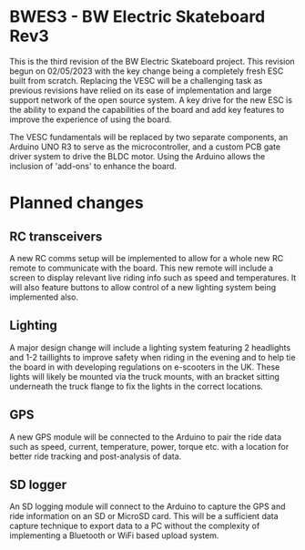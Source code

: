 <h1> BWES3 - BW Electric Skateboard Rev3 </h1>

This is the third revision of the BW Electric Skateboard project. This revision begun on 02/05/2023 with the key change being a completely fresh ESC built from scratch. Replacing the VESC will be a challenging task as previous revisions have relied on its ease of implementation and large support network of the open source system. A key drive for the new ESC is the ability to expand the capabilities of the board and add key features to improve the experience of using the board.

The VESC fundamentals will be replaced by two separate components, an Arduino UNO R3 to serve as the microcontroller, and a custom PCB gate driver system to drive the BLDC motor. Using the Arduino allows the inclusion of 'add-ons' to enhance the board.

<h1> Planned changes </h1>

<h2> RC transceivers </h2>

A new RC comms setup will be implemented to allow for a whole new RC remote to communicate with the board. This new remote will include a screen to display relevant live riding info such as speed and temperatures. It will also feature buttons to allow control of a new lighting system being implemented also.

<h2> Lighting </h2>

A major design change will include a lighting system featuring 2 headlights and 1-2 taillights to improve safety when riding in the evening and to help tie the board in with developing regulations on e-scooters in the UK. These lights will likely be mounted via the truck mounts, with an bracket sitting underneath the truck flange to fix the lights in the correct locations.

<h2> GPS </h2>

A new GPS module will be connected to the Arduino to pair the ride data such as speed, current, temperature, power, torque etc. with a location for better ride tracking and post-analysis of data.

<h2> SD logger </h2>

An SD logging module will connect to the Arduino to capture the GPS and ride information on an SD or MicroSD card. This will be a sufficient data capture technique to export data to a PC without the complexity of implementing a Bluetooth or WiFi based upload system.


